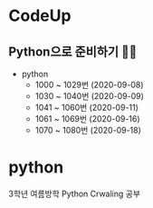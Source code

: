 # CodeUp 

 Python으로 준비하기 🐱‍🏍
 --------------------------


* python
  - 1000 ~ 1029번 (2020-09-08)
  - 1030 ~ 1040번 (2020-09-09)
  - 1041 ~ 1060번 (2020-09-11)
  - 1061 ~ 1069번 (2020-09-16)
  - 1070 ~ 1080번 (2020-09-18)

# python
 3학년 여름방학 Python Crwaling 공부


